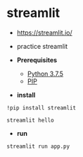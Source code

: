 # streamlit

- https://streamlit.io/
- practice streamlit  

- **Prerequisites**
 
    - [Python 3.7.5](https://www.python.org/downloads/)
    - [PIP](https://pip.pypa.io/en/stable/installing/)

- **install**

``` 
!pip install streamlit

streamlit hello 
```

- **run**
```
streamlit run app.py
```
